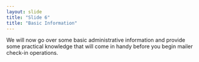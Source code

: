 ```yaml
---
layout: slide
title: "Slide 6"
title: "Basic Information"
---
```


We will now go over some basic administrative information and provide some practical knowledge that will come in handy before you begin mailer check-in operations.

